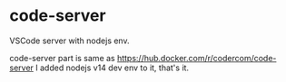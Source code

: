 # code-server
VSCode server with nodejs env.

code-server part is same as https://hub.docker.com/r/codercom/code-server
I added nodejs v14 dev env to it, that's it.
